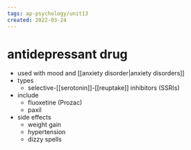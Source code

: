 ```yaml
---
tags: ap-psychology/unit13 
created: 2022-03-24
---
```


# antidepressant drug

- used with mood and [[anxiety disorder|anxiety disorders]]
- types
	- selective-[[serotonin]]-[[reuptake]] inhibitors (SSRIs)
- include
	- fluoxetine (Prozac)
	- paxil
- side effects
	- weight gain
	- hypertension
	- dizzy spells 
